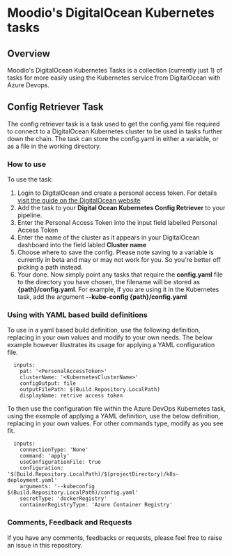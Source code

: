 # Moodio's DigitalOcean Kubernetes tasks

## Overview
Moodio's DigitalOcean Kubernetes Tasks is a collection (currently just 1) of tasks for more easily using the Kubernetes service from DigitalOcean with Azure Devops.

## Config Retriever Task
The config retriever task is a task used to get the config.yaml file required to connect to a DigitalOcean Kubernetes cluster to be used in tasks further down the chain.
The task can store the config.yaml in either a variable, or as a file in the working directory.

### How to use
To use the task:
1. Login to DigitalOcean and create a personal access token. For details [visit the guide on the DigitalOcean website]('https://www.digitalocean.com/docs/api/create-personal-access-token/')
2. Add the task to your **Digital Ocean Kubernetes Config Retriever** to your pipeline.
3. Enter the Personal Access Token into the input field labelled Personal Access Token
4. Enter the name of the cluster as it appears in your DigitalOcean dashboard into the field labled **Cluster name**
5. Choose where to save the config. Please note saving to a variable is currently in beta and may or may not work for you. So you're better off picking a path instead.
6. Your done. Now simply point any tasks that require the **config.yaml** file to the directory you have chosen, the filename will be stored as **{path}/config.yaml**. For example, if you are using it in the Kubernetes task, add the argument **--kube-config {path}/config.yaml**

### Using with YAML based build definitions
To use in a yaml based build definition, use the following definition, replacing in your own values and modify to your own needs. The below example however illustrates its usage for applying a YAML configuration file.

```- task: DO-K8S-Auth@0
  inputs:
    pat: '<PersonalAccessToken>'
    clusterName: '<KubernetesClusterName>'
    configOutput: file
    outputFilePath: $(Build.Repository.LocalPath)
    displayName: retrive access token
```

To then use the configuration file within the Azure DevOps Kubernetes task, using the example of applying a YAML definition, use the below definition, replacing in your own values. For other commands type, modify as you see fit.

```- task: Kubernetes@1
  inputs:
    connectionType: 'None'
    command: 'apply'
    useConfigurationFile: true
    configuration: '$(Build.Repository.LocalPath)/$(projectDirectory)/k8s-deployment.yaml'
    arguments: '--kubeconfig $(Build.Repository.LocalPath)/config.yaml'
    secretType: 'dockerRegistry'
    containerRegistryType: 'Azure Container Registry'
``` 

### Comments, Feedback and Requests
If you have any comments, feedbacks or requests, please feel free to raise an issue in this repository. 